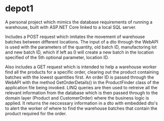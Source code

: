 # depot1
A personal project which mimics the database requirements of running a warehouse, built with ASP.NET Core linked to a local SQL server. 

Includes a POST request which imitates the movement of warehouse batches between different locations. The input of a dto through the WebAPI is used with the parameters
of the quantity, old batch ID, manufactoring lot and new batch ID, which if left as 0 will create a new batch in the location specified of the 5th optional parameter, location ID.


Also includes a GET request which is intended to help a warehouse worker find all the products for a specific order, clearing out the product containing batches with the lowest quantities first.
An order ID is passed through the WebAPI with the method GetOrderDetails() in the ProductFinder class of the application file being invoked. LINQ queries are then used
to retreive all the relevant information from the database which is then passed through to the domain layer (Product and CustomerOrder) where the business logic is applied. It returns the neccessary information in a 
dto with embedded dto's to alert the worker of where to find the warehouse batches that contain the product required for the order.
